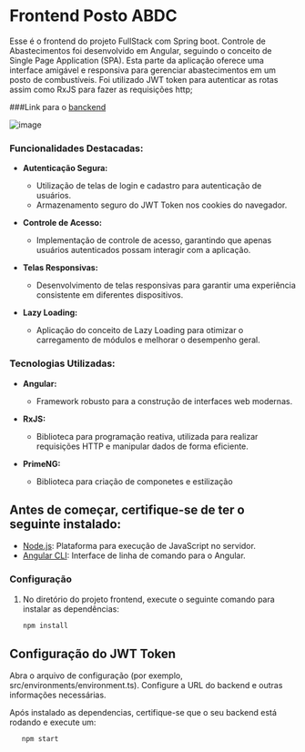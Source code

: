 # Frontend Posto ABDC

Esse é o frontend do projeto FullStack com Spring boot. Controle de Abastecimentos foi desenvolvido em Angular, seguindo o conceito de Single Page Application (SPA). Esta parte da aplicação oferece uma interface amigável e responsiva para gerenciar abastecimentos em um posto de combustíveis. Foi utilizado JWT token para autenticar as rotas assim como RxJS para fazer as requisições http;

###Link para o [banckend](https://github.com/joaoedson-dantas/api-posto-abcd)

![image](https://github.com/joaoedson-dantas/frontend-posto/assets/114243172/fdde6a8f-cf10-4885-86e9-d4e04cf6a785)

### Funcionalidades Destacadas:

- **Autenticação Segura:**
  - Utilização de telas de login e cadastro para autenticação de usuários.
  - Armazenamento seguro do JWT Token nos cookies do navegador.

- **Controle de Acesso:**
  - Implementação de controle de acesso, garantindo que apenas usuários autenticados possam interagir com a aplicação.

- **Telas Responsivas:**
  - Desenvolvimento de telas responsivas para garantir uma experiência consistente em diferentes dispositivos.

- **Lazy Loading:**
  - Aplicação do conceito de Lazy Loading para otimizar o carregamento de módulos e melhorar o desempenho geral.
 
 ### Tecnologias Utilizadas:

- **Angular:**
  - Framework robusto para a construção de interfaces web modernas.

- **RxJS:**
  - Biblioteca para programação reativa, utilizada para realizar requisições HTTP e manipular dados de forma eficiente.
    
- **PrimeNG:**
  - Biblioteca para criação de componetes e estilização

## Antes de começar, certifique-se de ter o seguinte instalado:

- [Node.js](https://nodejs.org/): Plataforma para execução de JavaScript no servidor.
- [Angular CLI](https://cli.angular.io/): Interface de linha de comando para o Angular.

### Configuração

1. No diretório do projeto frontend, execute o seguinte comando para instalar as dependências:

   ```bash
   npm install
   ```
## Configuração do JWT Token
Abra o arquivo de configuração (por exemplo, src/environments/environment.ts).
Configure a URL do backend e outras informações necessárias.

Após instalado as dependencias, certifique-se que o seu backend está rodando e execute um: 
```bash
   npm start
   ```
